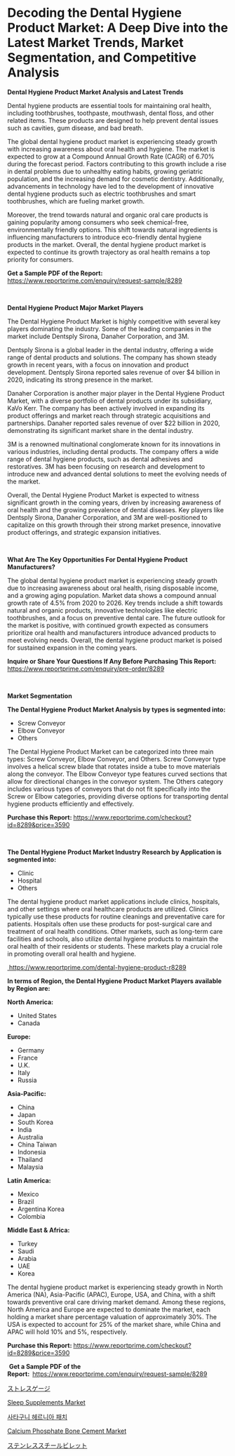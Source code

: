 <p><h1>Decoding the Dental Hygiene Product Market: A Deep Dive into the Latest Market Trends, Market Segmentation, and Competitive Analysis</h1></p><p><strong>Dental Hygiene Product Market Analysis and Latest Trends</strong></p>
<p><p>Dental hygiene products are essential tools for maintaining oral health, including toothbrushes, toothpaste, mouthwash, dental floss, and other related items. These products are designed to help prevent dental issues such as cavities, gum disease, and bad breath.</p><p>The global dental hygiene product market is experiencing steady growth with increasing awareness about oral health and hygiene. The market is expected to grow at a Compound Annual Growth Rate (CAGR) of 6.70% during the forecast period. Factors contributing to this growth include a rise in dental problems due to unhealthy eating habits, growing geriatric population, and the increasing demand for cosmetic dentistry. Additionally, advancements in technology have led to the development of innovative dental hygiene products such as electric toothbrushes and smart toothbrushes, which are fueling market growth.</p><p>Moreover, the trend towards natural and organic oral care products is gaining popularity among consumers who seek chemical-free, environmentally friendly options. This shift towards natural ingredients is influencing manufacturers to introduce eco-friendly dental hygiene products in the market. Overall, the dental hygiene product market is expected to continue its growth trajectory as oral health remains a top priority for consumers.</p></p>
<p><strong>Get a Sample PDF of the Report:&nbsp;</strong> <a href="https://www.reportprime.com/enquiry/request-sample/8289">https://www.reportprime.com/enquiry/request-sample/8289</a></p>
<p>&nbsp;</p>
<p><strong>Dental Hygiene Product Major Market Players</strong></p>
<p><p>The Dental Hygiene Product Market is highly competitive with several key players dominating the industry. Some of the leading companies in the market include Dentsply Sirona, Danaher Corporation, and 3M.</p><p>Dentsply Sirona is a global leader in the dental industry, offering a wide range of dental products and solutions. The company has shown steady growth in recent years, with a focus on innovation and product development. Dentsply Sirona reported sales revenue of over $4 billion in 2020, indicating its strong presence in the market.</p><p>Danaher Corporation is another major player in the Dental Hygiene Product Market, with a diverse portfolio of dental products under its subsidiary, KaVo Kerr. The company has been actively involved in expanding its product offerings and market reach through strategic acquisitions and partnerships. Danaher reported sales revenue of over $22 billion in 2020, demonstrating its significant market share in the dental industry.</p><p>3M is a renowned multinational conglomerate known for its innovations in various industries, including dental products. The company offers a wide range of dental hygiene products, such as dental adhesives and restoratives. 3M has been focusing on research and development to introduce new and advanced dental solutions to meet the evolving needs of the market.</p><p>Overall, the Dental Hygiene Product Market is expected to witness significant growth in the coming years, driven by increasing awareness of oral health and the growing prevalence of dental diseases. Key players like Dentsply Sirona, Danaher Corporation, and 3M are well-positioned to capitalize on this growth through their strong market presence, innovative product offerings, and strategic expansion initiatives.</p></p>
<p>&nbsp;</p>
<p><strong>What Are The Key Opportunities For Dental Hygiene Product Manufacturers?</strong></p>
<p><p>The global dental hygiene product market is experiencing steady growth due to increasing awareness about oral health, rising disposable income, and a growing aging population. Market data shows a compound annual growth rate of 4.5% from 2020 to 2026. Key trends include a shift towards natural and organic products, innovative technologies like electric toothbrushes, and a focus on preventive dental care. The future outlook for the market is positive, with continued growth expected as consumers prioritize oral health and manufacturers introduce advanced products to meet evolving needs. Overall, the dental hygiene product market is poised for sustained expansion in the coming years.</p></p>
<p><strong>Inquire or Share Your Questions If Any Before Purchasing This Report:</strong> <a href="https://www.reportprime.com/enquiry/pre-order/8289">https://www.reportprime.com/enquiry/pre-order/8289</a></p>
<p>&nbsp;</p>
<p><strong>Market Segmentation</strong></p>
<p><strong>The Dental Hygiene Product Market Analysis by types is segmented into:</strong></p>
<p><ul><li>Screw Conveyor</li><li>Elbow Conveyor</li><li>Others</li></ul></p>
<p><p>The Dental Hygiene Product Market can be categorized into three main types: Screw Conveyor, Elbow Conveyor, and Others. Screw Conveyor type involves a helical screw blade that rotates inside a tube to move materials along the conveyor. The Elbow Conveyor type features curved sections that allow for directional changes in the conveyor system. The Others category includes various types of conveyors that do not fit specifically into the Screw or Elbow categories, providing diverse options for transporting dental hygiene products efficiently and effectively.</p></p>
<p><strong>Purchase this Report:&nbsp;</strong><a href="https://www.reportprime.com/checkout?id=8289&price=3590">https://www.reportprime.com/checkout?id=8289&price=3590</a></p>
<p>&nbsp;</p>
<p><strong>The Dental Hygiene Product Market Industry Research by Application is segmented into:</strong></p>
<p><ul><li>Clinic</li><li>Hospital</li><li>Others</li></ul></p>
<p><p>The dental hygiene product market applications include clinics, hospitals, and other settings where oral healthcare products are utilized. Clinics typically use these products for routine cleanings and preventative care for patients. Hospitals often use these products for post-surgical care and treatment of oral health conditions. Other markets, such as long-term care facilities and schools, also utilize dental hygiene products to maintain the oral health of their residents or students. These markets play a crucial role in promoting overall oral health and hygiene.</p></p>
<p><a href="https://www.reportprime.com/dental-hygiene-product-r8289">&nbsp;https://www.reportprime.com/dental-hygiene-product-r8289</a></p>
<p><strong>In terms of Region, the Dental Hygiene Product Market Players available by Region are:</strong></p>
<p>
    <p> <strong> North America: </strong>
        <ul>
            <li>United States</li>
            <li>Canada</li>
        </ul>
        </p> 
    <p> <strong> Europe: </strong>
        <ul>
            <li>Germany</li>
            <li>France</li>
            <li>U.K.</li>
            <li>Italy</li>
            <li>Russia</li>
        </ul>
        </p> 
    <p> <strong> Asia-Pacific: </strong>
        <ul>
            <li>China</li>
            <li>Japan</li>
            <li>South Korea</li>
            <li>India</li>
            <li>Australia</li>
            <li>China Taiwan</li>
            <li>Indonesia</li>
            <li>Thailand</li>
            <li>Malaysia</li>
        </ul>
        </p> 
    <p> <strong> Latin America: </strong>
        <ul>
            <li>Mexico</li>
            <li>Brazil</li>
            <li>Argentina Korea</li>
            <li>Colombia</li>
        </ul>
        </p> 
    <p> <strong> Middle East & Africa: </strong>
        <ul>
            <li>Turkey</li>
            <li>Saudi</li>
            <li>Arabia</li>
            <li>UAE</li>
            <li>Korea</li>
        </ul>
    </p>
    </p>
<p><p>The dental hygiene product market is experiencing steady growth in North America (NA), Asia-Pacific (APAC), Europe, USA, and China, with a shift towards preventive oral care driving market demand. Among these regions, North America and Europe are expected to dominate the market, each holding a market share percentage valuation of approximately 30%. The USA is expected to account for 25% of the market share, while China and APAC will hold 10% and 5%, respectively.</p></p>
<p><strong>Purchase this Report: </strong><a href="https://www.reportprime.com/checkout?id=8289&price=3590">https://www.reportprime.com/checkout?id=8289&price=3590</a></p>
<p>&nbsp;<strong>Get a Sample PDF of the Report:&nbsp;&nbsp;</strong><a href="https://www.reportprime.com/enquiry/request-sample/8289">https://www.reportprime.com/enquiry/request-sample/8289</a></p>
<p><strong></strong></p>
<p><p><a href="https://github.com/adcxff01450218/Market-Research-Report-List-2/blob/main/848301477185.md">ストレスゲージ</a></p><p><a href="https://issuu.com/reportprime-2/docs/sleep-supplements-market-size-2030.pptx">Sleep Supplements Market</a></p><p><a href="https://github.com/vsn7qpua81q/Market-Research-Report-List-2/blob/main/229150172977.md">사타구니 헤르니아 패치</a></p><p><a href="https://github.com/Whitneyboyettebo9kiw7yr13/Market-Research-Report-List-2/blob/main/calcium-phosphate-bone-cement-market.md">Calcium Phosphate Bone Cement Market</a></p><p><a href="https://github.com/ReyesKohler20231/Market-Research-Report-List-1/blob/main/267947677186.md">ステンレススチールビレット</a></p></p>